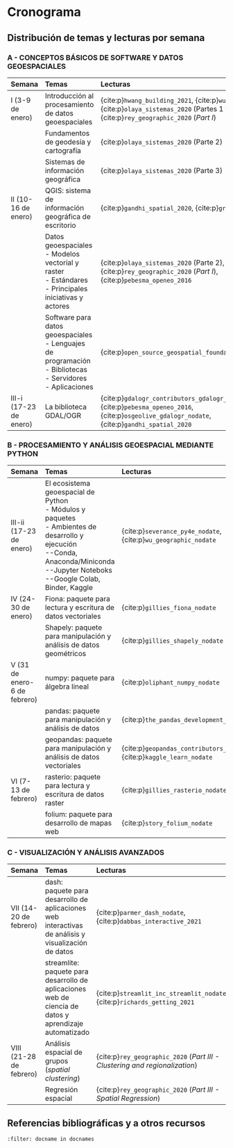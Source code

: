 # Cronograma

## Distribución de temas y lecturas por semana

### A - CONCEPTOS BÁSICOS DE SOFTWARE Y DATOS GEOESPACIALES
| Semana | Temas | Lecturas |
| :- | :- | :- |
| I (3-9 de enero)    | Introducción al procesamiento de datos geoespaciales | {cite:p}`hwang_building_2021`, {cite:p}`wu_streamlit_2021`, {cite:p}`olaya_sistemas_2020` (Partes 1 y 2), {cite:p}`rey_geographic_2020` (*Part I*) |
|                     | Fundamentos de geodesía y cartografía | {cite:p}`olaya_sistemas_2020` (Parte 2) |
|                     | Sistemas de información geográfica | {cite:p}`olaya_sistemas_2020` (Parte 3) |
| II (10-16 de enero) | QGIS: sistema de información geográfica de escritorio | {cite:p}`gandhi_spatial_2020`, {cite:p}`graser_qgis_2021` |
|                     | Datos geoespaciales<br>- Modelos vectorial y raster<br>- Estándares<br>- Principales iniciativas y actores | {cite:p}`olaya_sistemas_2020` (Parte 2), {cite:p}`rey_geographic_2020` (*Part I*), {cite:p}`pebesma_openeo_2016` |
|                     | Software para datos geoespaciales<br>- Lenguajes de programación<br>- Bibliotecas<br>- Servidores<br>- Aplicaciones | {cite:p}`open_source_geospatial_foundation_osgeo_nodate` |
| III-i (17-23 de enero) | La biblioteca GDAL/OGR | {cite:p}`gdalogr_contributors_gdalogr_2021`, {cite:p}`pebesma_openeo_2016`, {cite:p}`osgeolive_gdalogr_nodate`, {cite:p}`gandhi_spatial_2020` |

### B - PROCESAMIENTO Y ANÁLISIS GEOESPACIAL MEDIANTE PYTHON
| Semana | Temas | Lecturas |
| :- | :- | :- |
| III-ii (17-23 de enero) | El ecosistema geoespacial de Python<br>- Módulos y paquetes<br>- Ambientes de desarrollo y ejecución<br>--Conda, Anaconda/Miniconda<br>--Jupyter Noteboks<br>--Google Colab, Binder, Kaggle  | {cite:p}`severance_py4e_nodate`, {cite:p}`wu_geographic_nodate` |
| IV (24-30 de enero) | Fiona: paquete para lectura y escritura de datos vectoriales | {cite:p}`gillies_fiona_nodate` |
|                     | Shapely: paquete para manipulación y análisis de datos geométricos | {cite:p}`gillies_shapely_nodate` |
| V (31 de enero-6 de febrero) | numpy: paquete para álgebra lineal | {cite:p}`oliphant_numpy_nodate` |
|                     | pandas: paquete para manipulación y análisis de datos | {cite:p}`the_pandas_development_team_pandas_nodate` |
|                     | geopandas: paquete para manipulación y análisis de datos vectoriales | {cite:p}`geopandas_contributors_geopandas_nodate`, {cite:p}`kaggle_learn_nodate` |
| VI (7-13 de febrero) | rasterio: paquete para lectura y escritura de datos raster | {cite:p}`gillies_rasterio_nodate` |
|                      | folium: paquete para desarrollo de mapas web | {cite:p}`story_folium_nodate` |


### C - VISUALIZACIÓN Y ANÁLISIS AVANZADOS
| Semana | Temas | Lecturas |
| :- | :- | :- |
| VII (14-20 de febrero) | dash: paquete para desarrollo de aplicaciones web interactivas de análisis y visualización de datos | {cite:p}`parmer_dash_nodate`, {cite:p}`dabbas_interactive_2021` |
|                        | streamlite: paquete para desarrollo de aplicaciones web de ciencia de datos y aprendizaje automatizado | {cite:p}`streamlit_inc_streamlit_nodate`, {cite:p}`richards_getting_2021` |
| VIII (21-28 de febrero) | Análisis espacial de grupos (*spatial clustering*) | {cite:p}`rey_geographic_2020` (*Part III - Clustering and regionalization*) |
|                     | Regresión espacial | {cite:p}`rey_geographic_2020` (*Part III - Spatial Regression*) |

## Referencias bibliográficas y a otros recursos
```{bibliography}
:filter: docname in docnames
```